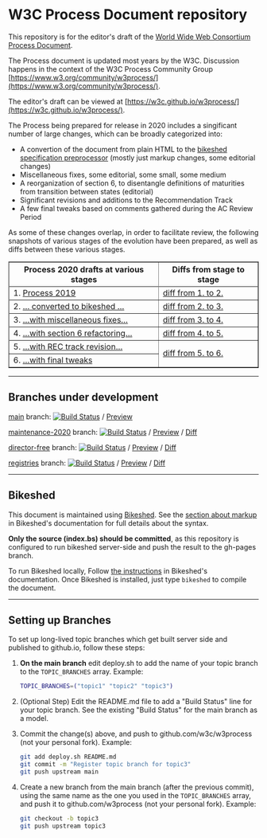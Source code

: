 # W3C Process Document repository


This repository is for the editor's draft of the [World Wide Web Consortium Process Document](https://www.w3.org/Consortium/Process/).

The Process document is updated most years by the W3C.
Discussion happens in the context of the W3C Process Community Group
[https://www.w3.org/community/w3process/](https://www.w3.org/community/w3process/).

The editor's draft can be viewed at [https://w3c.github.io/w3process/](https://w3c.github.io/w3process/).

The Process being prepared for release in 2020
includes a singificant number of large changes,
which can be broadly categorized into:
* A convertion of the document from plain HTML to the <a href="#bikeshed">bikeshed specification preprocessor</a>
	(mostly just markup changes,
	some editorial changes)
* Miscellaneous fixes, some editorial, some small, some medium
* A reorganization of section 6,
	to disentangle definitions of maturities from transition between states
	(editorial)
* Significant revisions and additions to the Recommendation Track
* A few final tweaks based on comments gathered during the AC Review Period

As some of these changes overlap,
in order to facilitate review,
the following snapshots of various stages of the evolution have been prepared,
as well as diffs between these various stages.

<table border=1>
<tr><th>Process 2020 drafts at various stages</th><th>Diffs from stage to stage</th></tr>
<tr><td rowspan=2>1. <a href="https://www.w3.org/2019/Process-20190301/">Process 2019</a></td></tr>
<tr><td rowspan=2><a href="https://services.w3.org/htmldiff?doc1=https%3A%2F%2Fwww.w3.org%2F2019%2FProcess-20190301%2F&doc2=https%3A%2F%2Fw3c.github.io%2Fw3process%2Fsnapshots%2F2019-02-04-bikesheded.html">diff from 1. to 2.</a></td></tr>
<tr><td rowspan=2>2. <a href="https://w3c.github.io/w3process/snapshots/2019-02-04-bikesheded.html">… converted to bikeshed …</a></td></tr>
<tr><td rowspan=2><a href="https://services.w3.org/htmldiff?doc1=https%3A%2F%2Fw3c.github.io%2Fw3process%2Fsnapshots%2F2019-02-04-bikesheded.html&doc2=https%3A%2F%2Fw3c.github.io%2Fw3process%2Fsnapshots%2F2020-01-09-before-everblue.html">diff from 2. to 3.</a></td></tr>
<tr><td rowspan=2>3. <a href="https://w3c.github.io/w3process/snapshots/2020-01-09-before-everblue.html">…with miscellaneous fixes…</a></td></tr>
<tr><td rowspan=2><a href="https://services.w3.org/htmldiff?doc1=https%3A%2F%2Fw3c.github.io%2Fw3process%2Fsnapshots%2F2020-01-09-before-everblue.html&doc2=https%3A%2F%2Fw3c.github.io%2Fw3process%2Fsnapshots%2F2020-01-09-refactor.html">diff from 3. to 4.</a></td></tr>
<tr><td rowspan=2>4. <a href="https://w3c.github.io/w3process/snapshots/2020-01-09-refactor.html">…with section 6 refactoring…</a></td></tr>
<tr><td rowspan=2><a href="https://services.w3.org/htmldiff?doc1=https%3A%2F%2Fw3c.github.io%2Fw3process%2Fsnapshots%2F2020-01-09-refactor.html&doc2=https%3A%2F%2Fw3c.github.io%2Fw3process%2Fsnapshots%2Fafter-everblue.html">diff from 4. to 5.</a></td></tr>
<tr><td rowspan=2>5. <a href="https://w3c.github.io/w3process/snapshots/after-everblue.html">…with REC track revision…</a></td></tr>
<tr><td rowspan=2><a href="https://services.w3.org/htmldiff?doc1=https%3A%2F%2Fw3c.github.io%2Fw3process%2Fsnapshots%2Fafter-everblue.html&doc2=https%3A%2F%2Fw3c.github.io%2Fw3process%2Fsnapshots%2F2020-06-25">diff from 5. to 6.</a></td></tr>
<tr><td>6. <a href="https://w3c.github.io/w3process/snapshots/2020-06-25">…with final tweaks</td></tr>
</table>

----
## Branches under development

[main](https://github.com/w3c/w3process/tree/main) branch:
[![Build Status](https://travis-ci.com/w3c/w3process.svg?branch=main)](https://travis-ci.com/w3c/w3process) /
[Preview](https://w3c.github.io/w3process/)

[maintenance-2020](https://github.com/w3c/w3process/tree/maintenance-2020) branch:
[![Build Status](https://travis-ci.com/w3c/w3process.svg?branch=maintenance-2020)](https://travis-ci.com/w3c/w3process) /
[Preview](https://w3c.github.io/w3process/maintenance-2020) /
[Diff](https://services.w3.org/htmldiff?doc1=https%3A%2F%2Fw3c.github.io%2Fw3process%2F&doc2=https%3A%2F%2Fw3c.github.io%2Fw3process%2Fmaintenance-2020)


[director-free](https://github.com/w3c/w3process/tree/director-free) branch:
[![Build Status](https://travis-ci.com/w3c/w3process.svg?branch=director-free)](https://travis-ci.com/w3c/w3process) /
[Preview](https://w3c.github.io/w3process/director-free/) /
[Diff](https://services.w3.org/htmldiff?doc1=https%3A%2F%2Fw3c.github.io%2Fw3process%2F&doc2=https%3A%2F%2Fw3c.github.io%2Fw3process%2Fdirector-free)

[registries](https://github.com/w3c/w3process/tree/registries) branch:
[![Build Status](https://travis-ci.com/w3c/w3process.svg?branch=registries)](https://travis-ci.com/w3c/w3process) /
[Preview](https://w3c.github.io/w3process/registries) /
[Diff](https://services.w3.org/htmldiff?doc1=https%3A%2F%2Fw3c.github.io%2Fw3process%2F&doc2=https%3A%2F%2Fw3c.github.io%2Fw3process%2Fregistries)

----
## Bikeshed

This document is maintained using [Bikeshed](https://tabatkins.github.io/bikeshed/).
See the [section about markup](https://tabatkins.github.io/bikeshed/#markup-shortcuts) in Bikeshed's documentation for full details about the syntax.

**Only the source (index.bs) should be committed**,
as this repository is configured to run bikeshed server-side and push the result to the gh-pages branch.

To run Bikeshed locally,
Follow [the instructions](https://tabatkins.github.io/bikeshed/#installing) in Bikeshed's documentation.
Once Bikeshed is installed, just type `bikeshed` to compile the document.

----
## Setting up Branches

To set up long-lived topic branches which get built server side and published to github.io,
follow these steps:

1. **On the main branch** edit deploy.sh to add the name of your topic branch to the `TOPIC_BRANCHES` array. Example:

    ```bash
    TOPIC_BRANCHES=("topic1" "topic2" "topic3")
    ```

2. (Optional Step) Edit the README.md file to add a "Build Status" line for your topic branch.
   See the existing "Build Status" for the main branch as a model.
3. Commit the change(s) above, and push to github.com/w3c/w3process (not your personal fork). Example:

    ```bash
    git add deploy.sh README.md
    git commit -m "Register topic branch for topic3"
    git push upstream main
    ```

4. Create a new branch from the main branch (after the previous commit), using the same name as the one you used in the `TOPIC_BRANCHES` array, and push it to github.com/w3process (not your personal fork). Example:

    ```bash
    git checkout -b topic3
    git push upstream topic3
    ```
